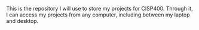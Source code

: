 This is the repository I will use to store my projects for CISP400.
Through it, I can access my projects from any computer,
including between my laptop and desktop.
